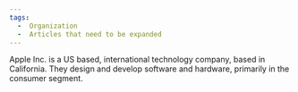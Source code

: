 ```yaml
---
tags:
  -  Organization 
  -  Articles that need to be expanded
---
```

Apple Inc. is a US based, international technology company, based in
California. They design and develop software and hardware, primarily in
the consumer segment.